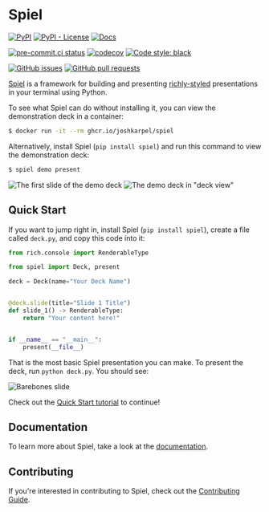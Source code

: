 # Spiel

[![PyPI](https://img.shields.io/pypi/v/spiel)](https://pypi.org/project/spiel)
[![PyPI - License](https://img.shields.io/pypi/l/spiel)](https://pypi.org/project/spiel)
[![Docs](https://img.shields.io/badge/docs-exist-brightgreen)](https://www.spiel.how)

[![pre-commit.ci status](https://results.pre-commit.ci/badge/github/JoshKarpel/spiel/main.svg)](https://results.pre-commit.ci/latest/github/JoshKarpel/spiel/main)
[![codecov](https://codecov.io/gh/JoshKarpel/spiel/branch/main/graph/badge.svg?token=2sjP4V0AfY)](https://codecov.io/gh/JoshKarpel/spiel)
[![Code style: black](https://img.shields.io/badge/code%20style-black-000000.svg)](https://github.com/psf/black)

[![GitHub issues](https://img.shields.io/github/issues/JoshKarpel/spiel)](https://github.com/JoshKarpel/spiel/issues)
[![GitHub pull requests](https://img.shields.io/github/issues-pr/JoshKarpel/spiel)](https://github.com/JoshKarpel/spiel/pulls)

[Spiel](https://dictionary.cambridge.org/us/dictionary/english/spiel) is a framework for building and presenting
[richly-styled](https://github.com/Textualize/rich) presentations in your terminal using Python.

To see what Spiel can do without installing it, you can view the demonstration deck in a container:
```bash
$ docker run -it --rm ghcr.io/joshkarpel/spiel
```
Alternatively, install Spiel (`pip install spiel`) and run this command to view the demonstration deck:
```bash
$ spiel demo present
```

![The first slide of the demo deck](https://raw.githubusercontent.com/JoshKarpel/spiel/main/docs/assets/demo.svg)
![The demo deck in "deck view"](https://raw.githubusercontent.com/JoshKarpel/spiel/main/docs/assets/deck.svg)

## Quick Start

If you want to jump right in,
install Spiel (`pip install spiel`),
create a file called `deck.py`,
and copy this code into it:
```python
from rich.console import RenderableType

from spiel import Deck, present

deck = Deck(name="Your Deck Name")


@deck.slide(title="Slide 1 Title")
def slide_1() -> RenderableType:
    return "Your content here!"


if __name__ == "__main__":
    present(__file__)
```

That is the most basic Spiel presentation you can make.
To present the deck, run `python deck.py`.
You should see:

![Barebones slide](https://raw.githubusercontent.com/JoshKarpel/spiel/main/docs/assets/quickstart_basic.svg)

Check out the [Quick Start tutorial](https://www.spiel.how/quickstart) to continue!

## Documentation

To learn more about Spiel, take a look at the [documentation](https://www.spiel.how).

## Contributing

If you're interested in contributing to Spiel, check out the [Contributing Guide](https://www.spiel.how/contributing/).
